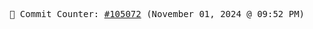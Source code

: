 <p align="center">
    <samp>
        📮 Commit Counter: <a href="https://github.com/Javascript-void0/Javascript-void0/commits/main">#105072</a> (November 01, 2024 @ 09:52 PM)
    </samp>
</p>